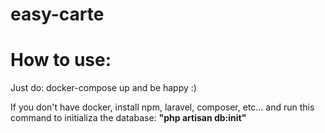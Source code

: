 # easy-carte
# How to use: 
Just do: docker-compose up and be happy :)

If you don't have docker, install npm, laravel, composer, etc... and run this command to initializa the database: **"php artisan db:init"**